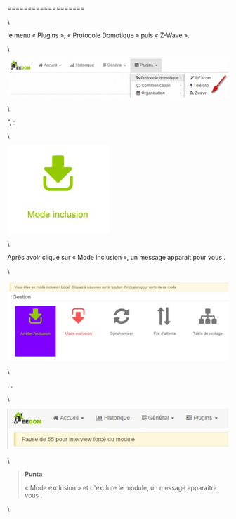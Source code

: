  
===================

\


le menu « Plugins », « Protocole Domotique » puis « Z-Wave ».

\

![inclusion1](images/plugin/inclusion1.jpg)

\

",
 :

\

![bouton inclusion](images/plugin/bouton_inclusion.jpg)

\

Après avoir cliqué sur « Mode inclusion », un message apparait pour vous
.

\

![inclusion3](images/plugin/inclusion3.jpg)

\


. 
.

\

![inclusion4](images/plugin/inclusion4.jpg)

\

> **Punta**
>
> 
> 
> « Mode exclusion » et d'exclure le module, un message apparaitra vous
> .

\

